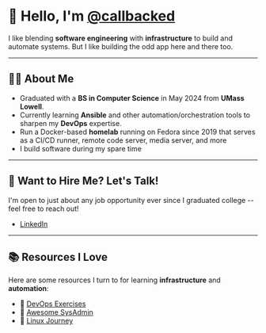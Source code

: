 # 👋 Hello, I'm [@callbacked](https://github.com/callbacked)

I like blending **software engineering** with **infrastructure** to build and automate systems.
But I like building the odd app here and there too.

---

## 👨‍💻 About Me
- Graduated with a **BS in Computer Science** in May 2024 from **UMass Lowell**.
- Currently learning **Ansible** and other automation/orchestration tools to sharpen my **DevOps** expertise.
- Run a Docker-based **homelab** running on Fedora since 2019 that serves as a CI/CD runner, remote code server, media server, and more
- I build software during my spare time

---

## 💼 Want to Hire Me? Let's Talk!
I'm open to just about any job opportunity ever since I graduated college -- feel free to reach out!  
- [LinkedIn](https://www.linkedin.com/in/alex-vasquez-a20a55212/)

---

## 📚 Resources I Love
Here are some resources I turn to for learning **infrastructure** and **automation**:  

- 📌 [DevOps Exercises](https://github.com/bregman-arie/devops-exercises)  
- 📌 [Awesome SysAdmin](https://github.com/awesome-foss/awesome-sysadmin)  
- 📌 [Linux Journey](https://linuxjourney.com/)  


